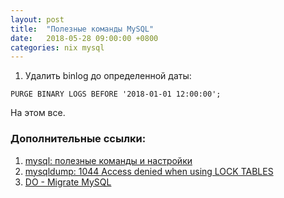 ```yaml
---
layout: post
title:  "Полезные команды MySQL"
date:   2018-05-28 09:00:00 +0800
categories: nix mysql
---
```


1. Удалить binlog до определенной даты:
```
PURGE BINARY LOGS BEFORE '2018-01-01 12:00:00';
```


На этом все.

### Дополнительные ссылки:
1. [mysql: полезные команды и настройки](https://proft.me/2011/07/19/mysql-poleznye-komandy-i-nastrojki/)
2. [mysqldump: 1044 Access denied when using LOCK TABLES](https://michaelrigart.be/mysqldump-1044-access-denied-using-lock-tables/)
3. [DO - Migrate MySQL](https://www.digitalocean.com/community/tutorials/how-to-migrate-a-mysql-database-between-two-servers)